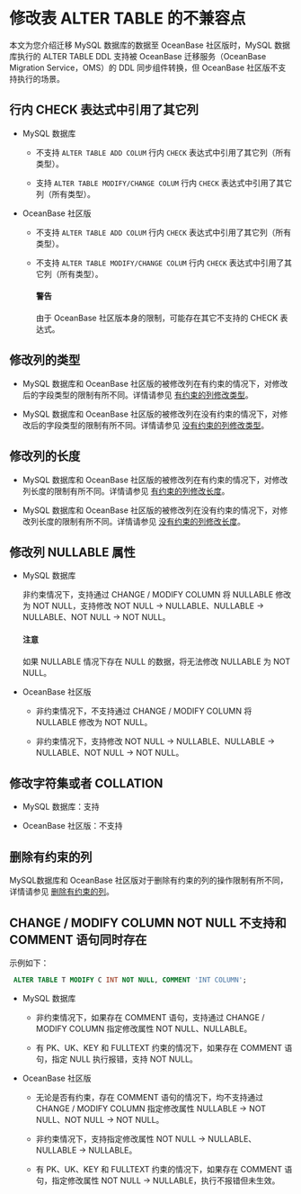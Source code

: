 # 修改表 ALTER TABLE 的不兼容点

本文为您介绍迁移 MySQL 数据库的数据至 OceanBase 社区版时，MySQL 数据库执行的 ALTER TABLE DDL 支持被 OceanBase 迁移服务（OceanBase Migration Service，OMS）的 DDL 同步组件转换，但 OceanBase 社区版不支持执行的场景。

## 行内 CHECK 表达式中引用了其它列

* MySQL 数据库

  * 不支持 `ALTER TABLE ADD COLUM` 行内 `CHECK` 表达式中引用了其它列（所有类型）。

  * 支持 `ALTER TABLE MODIFY/CHANGE COLUM` 行内 `CHECK` 表达式中引用了其它列（所有类型）。

* OceanBase 社区版

  * 不支持 `ALTER TABLE ADD COLUM` 行内 `CHECK` 表达式中引用了其它列（所有类型）。

  * 不支持 `ALTER TABLE MODIFY/CHANGE COLUM` 行内 `CHECK` 表达式中引用了其它列（所有类型）。

    <main id="notice" type='alert'>
    <h4>警告</h4>
    <p>由于 OceanBase 社区版本身的限制，可能存在其它不支持的 CHECK 表达式。</p>
    </main>

## 修改列的类型

* MySQL 数据库和 OceanBase 社区版的被修改列在有约束的情况下，对修改后的字段类型的限制有所不同。详情请参见 [有约束的列修改类型](../300.alter-table-incompatible/200.alter-table-incompatible-2.md)。

* MySQL 数据库和 OceanBase 社区版的被修改列在没有约束的情况下，对修改后的字段类型的限制有所不同。详情请参见 [没有约束的列修改类型](../300.alter-table-incompatible/300.alter-table-incompatible-3.md)。

## 修改列的长度

* MySQL 数据库和 OceanBase 社区版的被修改列在有约束的情况下，对修改列长度的限制有所不同。详情请参见 [有约束的列修改长度](../300.alter-table-incompatible/400.alter-table-incompatible-4.md)。

* MySQL 数据库和 OceanBase 社区版的被修改列在没有约束的情况下，对修改列长度的限制有所不同。详情请参见 [没有约束的列修改长度](../300.alter-table-incompatible/500.alter-table-incompatible-5.md)。

## 修改列 NULLABLE 属性

* MySQL 数据库

    非约束情况下，支持通过 CHANGE / MODIFY COLUMN 将 NULLABLE 修改为 NOT NULL，支持修改 NOT NULL -> NULLABLE、NULLABLE -> NULLABLE、NOT NULL -> NOT NULL。

    <main id="notice" type='notice'>
    <h4>注意</h4>
    <p>如果 NULLABLE 情况下存在 NULL 的数据，将无法修改 NULLABLE 为 NOT NULL。</p>
    </main>

* OceanBase 社区版

  * 非约束情况下，不支持通过 CHANGE / MODIFY COLUMN 将 NULLABLE 修改为 NOT NULL。

  * 非约束情况下，支持修改 NOT NULL -> NULLABLE、NULLABLE -> NULLABLE、NOT NULL -> NOT NULL。

## 修改字符集或者 COLLATION

* MySQL 数据库：支持

* OceanBase 社区版：不支持

## 删除有约束的列

MySQL数据库和 OceanBase 社区版对于删除有约束的列的操作限制有所不同，详情请参见 [删除有约束的列](../300.alter-table-incompatible/600.alter-table-incompatible-6.md)。

## CHANGE / MODIFY COLUMN NOT NULL 不支持和 COMMENT 语句同时存在

示例如下：

```sql
 ALTER TABLE T MODIFY C INT NOT NULL, COMMENT 'INT COLUMN';
```

* MySQL 数据库

  * 非约束情况下，如果存在 COMMENT 语句，支持通过 CHANGE / MODIFY COLUMN 指定修改属性 NOT NULL、NULLABLE。

  * 有 PK、UK、KEY 和 FULLTEXT 约束的情况下，如果存在 COMMENT 语句，指定 NULL 执行报错，支持 NOT NULL。

* OceanBase 社区版

  * 无论是否有约束，存在 COMMENT 语句的情况下，均不支持通过 CHANGE / MODIFY COLUMN 指定修改属性 NULLABLE -> NOT NULL、NOT NULL -> NOT NULL。

  * 非约束情况下，支持指定修改属性 NOT NULL -> NULLABLE、NULLABLE -> NULLABLE。

  * 有 PK、UK、KEY 和 FULLTEXT 约束的情况下，如果存在 COMMENT 语句，指定修改属性 NOT NULL -> NULLABLE，执行不报错但未生效。
